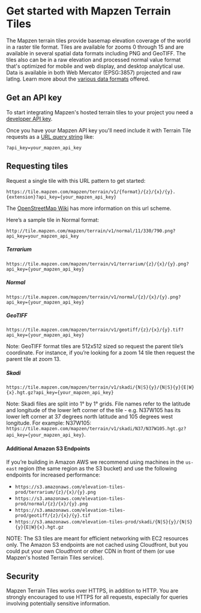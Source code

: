 # Get started with Mapzen Terrain Tiles

The Mapzen terrain tiles provide basemap elevation coverage of the world in a raster tile format. Tiles are available for zooms 0 through 15 and are available in several spatial data formats including PNG and GeoTIFF. The tiles also can be in a raw elevation and processed normal value format that's optimized for mobile and web display, and desktop analytical use. Data is available in both Web Mercator (EPSG:3857) projected and raw latlng. Learn more about the [various data formats](formats.md) offered.

## Get an API key

To start integrating Mapzen's hosted terrain tiles to your project you need a [developer API key](https://mapzen.com/documentation/overview/).

Once you have your Mapzen API key you'll need include it with Terrain Tile requests as a [URL query string](https://en.wikipedia.org/wiki/Query_string) like:

```
?api_key=your_mapzen_api_key
```

## Requesting tiles

Request a single tile with this URL pattern to get started:
  		  
```
https://tile.mapzen.com/mapzen/terrain/v1/{format}/{z}/{x}/{y}.{extension}?api_key={your_mapzen_api_key}
```
  		  
The [OpenStreetMap Wiki](http://wiki.openstreetmap.org/wiki/Slippy_map_tilenames) has more information on this url scheme.
  		  
Here’s a sample tile in Normal format:
  		  
```
http://tile.mapzen.com/mapzen/terrain/v1/normal/11/330/790.png?api_key=your_mapzen_api_key
```

##### Terrarium

```
https://tile.mapzen.com/mapzen/terrain/v1/terrarium/{z}/{x}/{y}.png?api_key={your_mapzen_api_key}
```

##### Normal

```
https://tile.mapzen.com/mapzen/terrain/v1/normal/{z}/{x}/{y}.png?api_key={your_mapzen_api_key}
```

##### GeoTIFF

```
https://tile.mapzen.com/mapzen/terrain/v1/geotiff/{z}/{x}/{y}.tif?api_key={your_mapzen_api_key}
```

Note: GeoTIFF format tiles are 512x512 sized so request the parent tile’s coordinate. For instance, if you’re looking for a zoom 14 tile then request the parent tile at zoom 13.

##### Skadi

```
https://tile.mapzen.com/mapzen/terrain/v1/skadi/{N|S}{y}/{N|S}{y}{E|W}{x}.hgt.gz?api_key={your_mapzen_api_key}
```

Note: Skadi files are split into 1° by 1° grids. File names refer to the latitude and longitude of the lower left corner of the tile - e.g. N37W105 has its lower left corner at 37 degrees north latitude and 105 degrees west longitude. For example:  N37W105: `https://tile.mapzen.com/mapzen/terrain/v1/skadi/N37/N37W105.hgt.gz?api_key={your_mapzen_api_key}`.

#### Additional Amazon S3 Endpoints

If you’re building in Amazon AWS we recommend using machines in the `us-east` region (the same region as the S3 bucket) and use the following endpoints for increased performance:

* `https://s3.amazonaws.com/elevation-tiles-prod/terrarium/{z}/{x}/{y}.png`
* `https://s3.amazonaws.com/elevation-tiles-prod/normal/{z}/{x}/{y}.png`
* `https://s3.amazonaws.com/elevation-tiles-prod/geotiff/{z}/{x}/{y}.tif`
* `https://s3.amazonaws.com/elevation-tiles-prod/skadi/{N|S}{y}/{N|S}{y}{E|W}{x}.hgt.gz`

NOTE: The S3 tiles are meant for efficient networking with EC2 resources only. The Amazon S3 endpoints are not cached using Cloudfront, but you could put your own Cloudfront or other CDN in front of them (or use Mapzen's hosted Terrain Tiles service).

## Security

Mapzen Terrain Tiles works over HTTPS, in addition to HTTP. You are strongly encouraged to use HTTPS for all requests, especially for queries involving potentially sensitive information.
